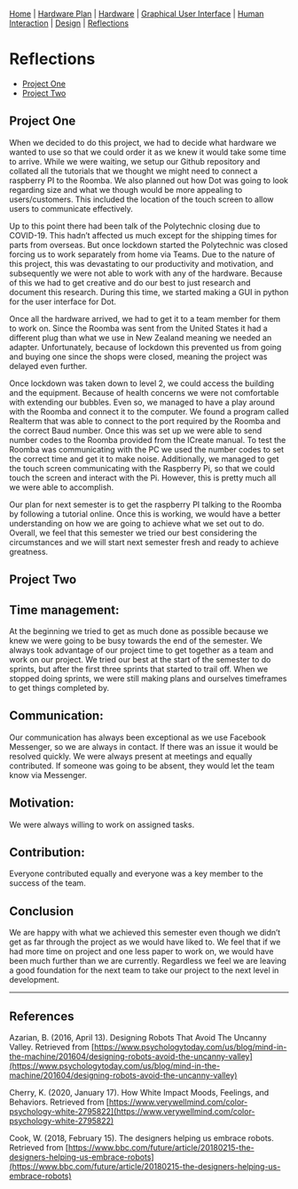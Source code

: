 [Home](index.md) |
[Hardware Plan](hardware-plan.md) |
[Hardware](Hardware.md) |
[Graphical User Interface](GUI.md) |
[Human Interaction](human-interaction.md) |
[Design](robot-design.md) |
[Reflections](reflections.md)

# Reflections

- [Project One](#project-one)  
- [Project Two](#project-two)

## Project One

When we decided to do this project, we had to decide what hardware we wanted to use so that we could order it as we knew it would take some time to arrive. While we were waiting, we setup our Github repository and collated all the tutorials that we thought we might need to connect a raspberry PI to the Roomba. We also planned out how Dot was going to look regarding size and what we though would be more appealing to users/customers. This included the location of the touch screen to allow users to communicate effectively.

Up to this point there had been talk of the Polytechnic closing due to COVID-19. This hadn’t affected us much except for the shipping times for parts from overseas. But once lockdown started the Polytechnic was closed forcing us to work separately from home via Teams. Due to the nature of this project, this was devastating to our productivity and motivation, and subsequently we were not able to work with any of the hardware. Because of this we had to get creative and do our best to just research and document this research. During this time, we started making a GUI in python for the user interface for Dot.

Once all the hardware arrived, we had to get it to a team member for them to work on. Since the Roomba was sent from the United States it had a different plug than what we use in New Zealand meaning we needed an adapter. Unfortunately, because of lockdown this prevented us from going and buying one since the shops were closed, meaning the project was delayed even further.

Once lockdown was taken down to level 2, we could access the building and the equipment. Because of health concerns we were not comfortable with extending our bubbles. Even so, we managed to have a play around with the Roomba and connect it to the computer. We found a program called Realterm that was able to connect to the port required by the Roomba and the correct Baud number. Once this was set up we were able to send number codes to the Roomba provided from the ICreate manual. To test the Roomba was communicating with the PC we used the number codes to set the correct time and get it to make noise. Additionally, we managed to get the touch screen communicating with the Raspberry Pi, so that we could touch the screen and interact with the Pi. However, this is pretty much all we were able to accomplish.

Our plan for next semester is to get the raspberry PI talking to the Roomba by following a tutorial online. Once this is working, we would have a better understanding on how we are going to achieve what we set out to do. Overall, we feel that this semester we tried our best considering the circumstances and we will start next semester fresh and ready to achieve greatness.

## Project Two

## Time management: 

At the beginning we tried to get as much done as possible because we knew we were going to be busy towards the end of the semester. We always took advantage of our project time to get together as a team and work on our project. We tried our best at the start of the semester to do sprints, but after the first three sprints that started to trail off. When we stopped doing sprints, we were still making plans and ourselves timeframes to get things completed by.

## Communication:

Our communication has always been exceptional as we use Facebook Messenger, so we are always in contact. If there was an issue it would be resolved quickly. We were always present at meetings and equally contributed. If someone was going to be absent, they would let the team know via Messenger.
## Motivation:

We were always willing to work on assigned tasks.

## Contribution:

Everyone contributed equally and everyone was a key member to the success of the team.

## Conclusion
We are happy with what we achieved this semester even though we didn’t get as far through the project as we would have liked to. We feel that if we had more time on project and one less paper to work on, we would have been much further than we are currently. Regardless we feel we are leaving a good foundation for the next team to take our project to the next level in development.

---
## References
Azarian, B. (2016, April 13). Designing Robots That Avoid The Uncanny Valley. Retrieved from [https://www.psychologytoday.com/us/blog/mind-in-the-machine/201604/designing-robots-avoid-the-uncanny-valley](https://www.psychologytoday.com/us/blog/mind-in-the-machine/201604/designing-robots-avoid-the-uncanny-valley)

Cherry, K. (2020, January 17). How White Impact Moods, Feelings, and Behaviors. Retrieved from [https://www.verywellmind.com/color-psychology-white-2795822](https://www.verywellmind.com/color-psychology-white-2795822)

Cook, W. (2018, February 15). The designers helping us embrace robots. Retrieved from [https://www.bbc.com/future/article/20180215-the-designers-helping-us-embrace-robots](https://www.bbc.com/future/article/20180215-the-designers-helping-us-embrace-robots)
